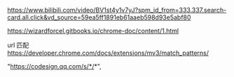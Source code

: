 https://www.bilibili.com/video/BV1st4y1v7yJ?spm_id_from=333.337.search-card.all.click&vd_source=59ea5ff1891eb61aaeb598d93e5abf80

https://wizardforcel.gitbooks.io/chrome-doc/content/1.html

url 匹配
https://developer.chrome.com/docs/extensions/mv3/match_patterns/

"https://codesign.qq.com/s/*/*",
